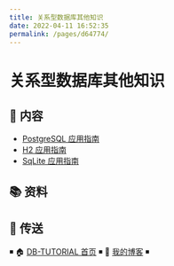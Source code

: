 ```yaml
---
title: 关系型数据库其他知识
date: 2022-04-11 16:52:35
permalink: /pages/d64774/
---
```


# 关系型数据库其他知识

## 📖 内容

- [PostgreSQL 应用指南](01.PostgreSQL.md)
- [H2 应用指南](02.H2.md)
- [SqLite 应用指南](03.Sqlite.md)

## 📚 资料

## 🚪 传送

◾ 🏠 [DB-TUTORIAL 首页](https://github.com/dunwu/db-tutorial) ◾ 🎯 [我的博客](https://github.com/dunwu/blog) ◾
